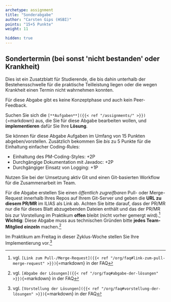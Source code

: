 ```yaml
---
archetype: assignment
title: "Sonderabgabe"
author: "Carsten Gips (HSBI)"
points: "15+5 Punkte"
weight: 11

hidden: true
---
```



## Sondertermin (bei sonst 'nicht bestanden' oder Krankheit)

Dies ist ein Zusatzblatt für Studierende, die bis dahin unterhalb der Bestehensschwelle
für die praktische Teilleistung liegen oder die wegen Krankheit einen Termin nicht
wahrnehmen konnten.

Für diese Abgabe gibt es keine Konzeptphase und auch kein Peer-Feedback.

Suchen Sie sich die `[**Aufgaben**]({{< ref "/assignments/" >}})`{=markdown} aus, die Sie
für diese Abgabe bearbeiten wollen, und **implementieren** dafür Sie Ihre **Lösung**.

Sie können für diese Abgabe Aufgaben im Umfang von 15 Punkten abgeben/vorstellen.
Zusätzlich bekommen Sie _bis_ zu 5 Punkte für die Einhaltung einfacher Coding-Rules:

-   Einhaltung des PM-Coding-Styles: +2P
-   Durchgängige Dokumentation mit Javadoc: +2P
-   Durchgängiger Einsatz von Logging: +1P

Nutzen Sie bei der Umsetzung aktiv Git und einen Git-basierten Workflow für die
Zusammenarbeit im Team.

Für die Abgabe erstellen Sie einen _öffentlich zugreifbaren_ Pull- oder Merge-Request
innerhalb Ihres Repos auf Ihrem Git-Server und geben die **URL zu diesem PR/MR** im
ILIAS als Link ab. Achten Sie bitte darauf, dass der PR/MR nur die für dieses Blatt
abzugebenden Dateien enthält und das der PR/MR bis zur Vorstellung im Praktikum
**offen** bleibt (nicht vorher gemergt wird).[^5]  **Wichtig**: Diese Abgabe muss aus
technischen Gründen bitte **jedes Team-Mitglied einzeln** machen.[^2]

Im Praktikum am Freitag in dieser Zyklus-Woche stellen Sie Ihre Implementierung vor.[^4]


[^2]: vgl. `[Abgabe der Lösungen]({{< ref "/org/faq#abgabe-der-lösungen" >}})`{=markdown} in der FAQ
[^4]: vgl. `[Vorstellung der Lösungen]({{< ref "/org/faq#vorstellung-der-lösungen" >}})`{=markdown} in der FAQ
[^5]: vgl. `[Link zum Pull-/Merge-Request]({{< ref "/org/faq#link-zum-pull-merge-request" >}})`{=markdown} in der FAQ
